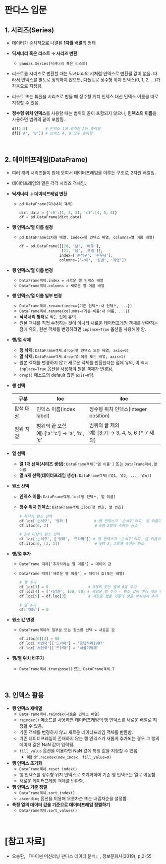 # 판다스 입문

## 1. 시리즈(Series)

- 데이터가 순차적으로 나열된 **1차월 배열**의 형태

- **딕셔너리 혹은 리스트 → 시리즈 변환**

  - `pandas.Series(딕셔너리 혹은 리스트)`

- 리스트를 시리즈로 변환할 때는 딕셔너리의 키처럼 인덱스로 변환될 값이 없음. 따라서 인덱스를 별도로 정의하지 않으면, 디폴트로 정수형 위치 인덱스(0, 1, 2, ...)가 자동으로 지정됨.

- 리스트 또는 튜플을 시리즈로 만들 때 정수형 위치 인덱스 대신 인덱스 이름을 따로 지정할 수 있음.

- **정수형 위치 인덱스**를 사용할 때는 범위의 끝이 포함되지 않으나, **인덱스의 이름**을 사용하면 범위의 끝이 포함됨.

  ```python
  df[1:2]        # 인덱스 1에 위치한 A만 출력됨
  df[['A', 'B']] # 인덱스 A, B 모두 출력됨
  ```

<br>

## 2. 데이터프레임(DataFrame)

- 여러 개의 시리즈들이 한데 모여서 데이터프레임을 이루는 구조로, 2차원 배열임.

- 데이터프레임의 열은 각각 시리즈 객체임.

- **딕셔너리 → 데이터프레임 변환**

  - `pd.DataFrame(딕셔너리 객체)`

    ```python
    dict_data = {'c0':[1, 2, 3], 'c1':[4, 5, 6]}
    df = pd.DataFrame(dict_data)
    ```

- **행 인덱스/열 이름 설정**

  - `pd.DataFrame(2차원 배열, index=행 인덱스 배열, columns=열 이름 배열)`

    ```python
    df = pd.DataFrame([[20, '남', '배우'],
                       [21, '남', '모델']],
                      index=['손석구', '주우재'],
                      columns=['나이', '성별', '직업'])
    ```

- **행 인덱스/열 이름 변경**
  - `DataFrame객체.index = 새로운 행 인덱스 배열`
  - `DataFrame객체.columns = 새로운 열 이름 배열`

- **행 인덱스/열 이름 일부 변경**

  - `DataFrame객체.rename(index={기존 인덱스:새 인덱스, ...})`
  - `DataFrame객체.rename(columns={기존 이름:새 이름, ...})`
  - **딕셔너리 형태**로 적는 것에 유의
  - 원본 객체를 직접 수정하는 것이 아니라 새로운 데이터프레임 객체를 반환하는 점에 유의, 원본 객체를 변경하려면 `inplace=True` 옵션을 사용해야 함.

- **행/열 삭제**

  - **행 삭제:** `DataFrame객체.drop(행 인덱스 또는 배열, axis=0)`
  - **열 삭제:** `DataFrame객체.drop(열 이름 또는 배열, axis=1)`
  - 원본 객체를 변경하지 않고 새로운 객체를 반환한다는 점에 유의, 이 역시 `inplace=True` 옵션을 사용해야 원본 객체가 변경됨.
  - `drop()` 메소드의 default 값은 `axis=0`임.

- **행 선택**

  | 구분      | loc                                             | iloc                                                |
  | --------- | ----------------------------------------------- | --------------------------------------------------- |
  | 탐색 대상 | 인덱스 이름(index label)                        | 정수형 위치 인덱스(integer position)                |
  | 범위 지정 | 범위의 끝 포함<br>예) ['a':'c'] → 'a', 'b', 'c' | 범위의 끝 제외<br>예) [3:7] → 3, 4, 5, 6 (* 7 제외) |

- **열 선택**

  - **열 1개 선택(시리즈 생성):** `DataFrame객체['열 이름']` 또는 `DataFrame객체.열 이름`
  - **열 n개 선택(데이터프레임 생성):** `DataFrame객체[[열1, 열2, ..., 열n]]`

- **원소 선택**

  - **인덱스 이름:** `DataFrame객체.loc[행 인덱스, 열 이름]`

  - **정수 위치 인덱스:** `DataFrame객체.iloc[행 번호, 열 번호]`

    ```python
    # 하나의 원소 선택
    df.loc['손석구', '영화']            # 행 인덱스가 '손석구'이고, 열 이름이 '영화'인 원소
    df.iloc[0, 2]                     # 0행 2열에 속하는 원소
    
    # 2개 이상의 원소 선택
    df.loc['손석구', ['영화', '드라마']] # 행 인덱스가 '손석구'이고, 열 이름이 '영화', '드라마'인 원소들
    df.iloc[0, [2, 3]]                # 0행 2, 3열에 속하는 원소
    ```

- **행/열 추가**

  - `DataFrame 객체['추가하려는 열 이름'] = 데이터 값`

  - `DataFrame 객체['새로운 행 이름'] = 데이터 값(또는 배열)`

    ```python
    # 행 추가
    df.loc[3] = 0                  # 3행의 모든 열에 0을 추가
    df.loc[4] = ['서강준', 100, 90] # 새로운 행 추가 - 원소 값이 여러 개인 배열 입력
    df.loc[5] = df.loc[3]          # 새로운 행을 기존의 행을 복사해서 추가
    
    # 열 추가
    df['예능'] = 0
    ```

- **원소 값 변경**

  - `DataFrame객체의 일부분 또는 원소를 선택 = 새로운 값`

    ```python
    df.iloc[0][3] = 80
    df.loc['서인국']['드라마'] = '응답하라1997'
    df.loc['서인국']['드라마'] = '너를기억해' 
    ```

- **행/열 위치 바꾸기**

  - `DataFrame객체.transpose()` 또는 `DataFrame객체.T`

<br>

## 3. 인덱스 활용

- **행 인덱스 재배열**
  - `DataFrame객체.reindex(새로운 인덱스 배열)`
  - `reindex()` 메소드를 사용하면 데이터프레임의 행 인덱스를 새로운 배열로 지정할 수 있음.
  - 기존 객체를 변경하지 않고 새로운 데이터프레임 객체를 반환함.
  - 기존 데이터프레임이 존재하지 않는 행 인덱스가 새롭게 추가되는 경우 그 행의 데이터 값은 NaN 값이 입력됨.
  - `fill_value` 옵션을 이용하면 NaN 값에 특정 값을 지정할 수 있음.
    - 예) `df.reindex(new_index, fill_value=0)`
- **행 인덱스 초기화**
  - `DataFrame객체.reset_index()`
  - 행 인덱스를 정수형 위치 인덱스로 초기화하며 기존 행 인덱스는 열로 이동함.
  - 새로운 데이터프레임 객체를 반환함.
- **행 인덱스 기준 정렬**
  - `DataFrame객체.sort_index()`
  - `ascending` 옵션을 이용해 오름차순 또는 내림차순을 설정함.
- **특정 열의 데이터 값을 기준으로 데이터프레임 정렬하기**
  - `DataFrame객체.sort_values()`

<br>

# [참고 자료]

- 오승환, 『파이썬 머신러닝 판다스 데이터 분석』, 정보문화사(2019), p.2-55

